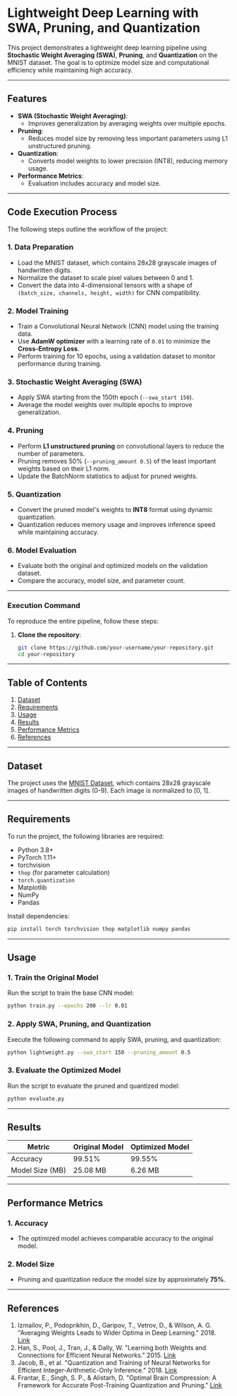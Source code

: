 
# **Lightweight Deep Learning with SWA, Pruning, and Quantization**

This project demonstrates a lightweight deep learning pipeline using **Stochastic Weight Averaging (SWA)**, **Pruning**, and **Quantization** on the MNIST dataset. The goal is to optimize model size and computational efficiency while maintaining high accuracy.

---

## **Features**
- **SWA (Stochastic Weight Averaging)**:
  - Improves generalization by averaging weights over multiple epochs.
- **Pruning**:
  - Reduces model size by removing less important parameters using L1 unstructured pruning.
- **Quantization**:
  - Converts model weights to lower precision (INT8), reducing memory usage.
- **Performance Metrics**:
  - Evaluation includes accuracy and model size.

---

## **Code Execution Process**

The following steps outline the workflow of the project:

### **1. Data Preparation**
- Load the MNIST dataset, which contains 28x28 grayscale images of handwritten digits.
- Normalize the dataset to scale pixel values between 0 and 1.
- Convert the data into 4-dimensional tensors with a shape of `(batch_size, channels, height, width)` for CNN compatibility.

### **2. Model Training**
- Train a Convolutional Neural Network (CNN) model using the training data.
- Use **AdamW optimizer** with a learning rate of `0.01` to minimize the **Cross-Entropy Loss**.
- Perform training for 10 epochs, using a validation dataset to monitor performance during training.

### **3. Stochastic Weight Averaging (SWA)**
- Apply SWA starting from the 150th epoch (`--swa_start 150`).
- Average the model weights over multiple epochs to improve generalization.

### **4. Pruning**
- Perform **L1 unstructured pruning** on convolutional layers to reduce the number of parameters.
- Pruning removes 50% (`--pruning_amount 0.5`) of the least important weights based on their L1 norm.
- Update the BatchNorm statistics to adjust for pruned weights.

### **5. Quantization**
- Convert the pruned model's weights to **INT8** format using dynamic quantization.
- Quantization reduces memory usage and improves inference speed while maintaining accuracy.

### **6. Model Evaluation**
- Evaluate both the original and optimized models on the validation dataset.
- Compare the accuracy, model size, and parameter count.

---

### **Execution Command**
To reproduce the entire pipeline, follow these steps:
1. **Clone the repository**:
   ```bash
   git clone https://github.com/your-username/your-repository.git
   cd your-repository
   
---

## **Table of Contents**
1. [Dataset](#dataset)
2. [Requirements](#requirements)
3. [Usage](#usage)
4. [Results](#results)
5. [Performance Metrics](#performance-metrics)
6. [References](#references)

---

## **Dataset**
The project uses the [MNIST Dataset](http://yann.lecun.com/exdb/mnist/), which contains 28x28 grayscale images of handwritten digits (0-9). Each image is normalized to [0, 1].

---

## **Requirements**
To run the project, the following libraries are required:

- Python 3.8+
- PyTorch 1.11+
- torchvision
- `thop` (for parameter calculation)
- `torch.quantization`
- Matplotlib
- NumPy
- Pandas

Install dependencies:
```bash
pip install torch torchvision thop matplotlib numpy pandas
```

---

## **Usage**

### 1. **Train the Original Model**
Run the script to train the base CNN model:
```bash
python train.py --epochs 200 --lr 0.01
```

### 2. **Apply SWA, Pruning, and Quantization**
Execute the following command to apply SWA, pruning, and quantization:
```bash
python lightweight.py --swa_start 150 --pruning_amount 0.5
```

### 3. **Evaluate the Optimized Model**
Run the script to evaluate the pruned and quantized model:
```bash
python evaluate.py
```

---

## **Results**

| **Metric**       | **Original Model** | **Optimized Model** |
|-------------------|--------------------|---------------------|
| Accuracy         | 99.51%             | 99.55%              |
| Model Size (MB)  | 25.08 MB          | 6.26 MB            |

---

## **Performance Metrics**

### 1. **Accuracy**
- The optimized model achieves comparable accuracy to the original model.

### 2. **Model Size**
- Pruning and quantization reduce the model size by approximately **75%**.

---

## **References**

1. Izmailov, P., Podoprikhin, D., Garipov, T., Vetrov, D., & Wilson, A. G. "Averaging Weights Leads to Wider Optima in Deep Learning." 2018. [Link](https://arxiv.org/abs/1803.05407)
2. Han, S., Pool, J., Tran, J., & Dally, W. "Learning both Weights and Connections for Efficient Neural Networks." 2015. [Link](https://arxiv.org/abs/1506.02626)
3. Jacob, B., et al. "Quantization and Training of Neural Networks for Efficient Integer-Arithmetic-Only Inference." 2018. [Link](https://arxiv.org/abs/1712.05877)
4. Frantar, E., Singh, S. P., & Alistarh, D. "Optimal Brain Compression: A Framework for Accurate Post-Training Quantization and Pruning." [Link](https://arxiv.org/abs/2210.03887)
